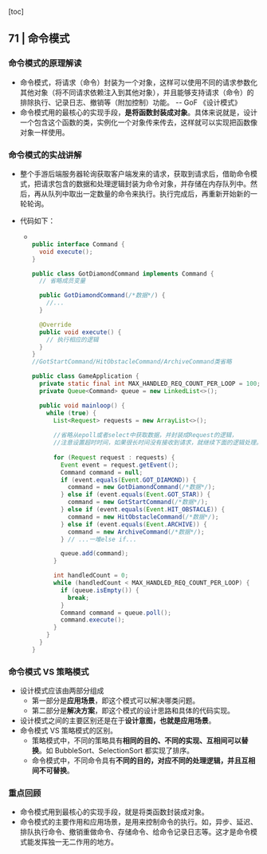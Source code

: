 [toc]

## 71 | 命令模式

### 命令模式的原理解读

-   命令模式，将请求（命令）封装为一个对象，这样可以使用不同的请求参数化其他对象（将不同请求依赖注入到其他对象），并且能够支持请求（命令）的排除执行、记录日志、撤销等（附加控制）功能。 -- GoF 《设计模式》
-   命令模式用的最核心的实现手段，**是将函数封装成对象**。具体来说就是，设计一个包含这个函数的类，实例化一个对象传来传去，这样就可以实现把函数像对象一样使用。

### 命令模式的实战讲解

-   整个手游后端服务器轮询获取客户端发来的请求，获取到请求后，借助命令模式，把请求包含的数据和处理逻辑封装为命令对象，并存储在内存队列中。然后，再从队列中取出一定数量的命令来执行。执行完成后，再重新开始新的一轮轮询。

-   代码如下：

    -   ```java
        
        public interface Command {
          void execute();
        }
        
        public class GotDiamondCommand implements Command {
          // 省略成员变量
        
          public GotDiamondCommand(/*数据*/) {
            //...
          }
        
          @Override
          public void execute() {
            // 执行相应的逻辑
          }
        }
        //GotStartCommand/HitObstacleCommand/ArchiveCommand类省略
        
        public class GameApplication {
          private static final int MAX_HANDLED_REQ_COUNT_PER_LOOP = 100;
          private Queue<Command> queue = new LinkedList<>();
        
          public void mainloop() {
            while (true) {
              List<Request> requests = new ArrayList<>();
              
              //省略从epoll或者select中获取数据，并封装成Request的逻辑，
              //注意设置超时时间，如果很长时间没有接收到请求，就继续下面的逻辑处理。
              
              for (Request request : requests) {
                Event event = request.getEvent();
                Command command = null;
                if (event.equals(Event.GOT_DIAMOND)) {
                  command = new GotDiamondCommand(/*数据*/);
                } else if (event.equals(Event.GOT_STAR)) {
                  command = new GotStartCommand(/*数据*/);
                } else if (event.equals(Event.HIT_OBSTACLE)) {
                  command = new HitObstacleCommand(/*数据*/);
                } else if (event.equals(Event.ARCHIVE)) {
                  command = new ArchiveCommand(/*数据*/);
                } // ...一堆else if...
        
                queue.add(command);
              }
        
              int handledCount = 0;
              while (handledCount < MAX_HANDLED_REQ_COUNT_PER_LOOP) {
                if (queue.isEmpty()) {
                  break;
                }
                Command command = queue.poll();
                command.execute();
              }
            }
          }
        }
        ```

### 命令模式 VS 策略模式

-   设计模式应该由两部分组成
    -   第一部分是**应用场景**，即这个模式可以解决哪类问题。
    -   第二部分是**解决方案**，即这个模式的设计思路和具体的代码实现。
-   设计模式之间的主要区别还是在于**设计意图，也就是应用场景**。
-   命令模式 VS 策略模式的区别。
    -   策略模式中，不同的策略具有**相同的目的、不同的实现、互相间可以替换**。如 BubbleSort、SelectionSort 都实现了排序。
    -   命令模式中，不同命令具有**不同的目的，对应不同的处理逻辑，并且互相间不可替换**。

### 重点回顾

-   命令模式用到最核心的实现手段，就是将类函数封装成对象。
-   命令模式的主要作用和应用场景，是用来控制命令的执行。如，异步、延迟、排队执行命令、撤销重做命令、存储命令、给命令记录日志等。这才是命令模式能发挥独一无二作用的地方。